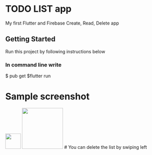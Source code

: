 # TODO LIST app

My first Flutter and Firebase Create, Read, Delete app

## Getting Started
Run this project by following instructions below
### In command line write
$ pub get 
$flutter run

# Sample screenshot
<img src="https://github.com/favicon.ico" width="48">
<img src="https://github.com/gaseer/todo_flutter_firebase.git/todo.png" width="128"/>
# You can delete the list by swiping left
